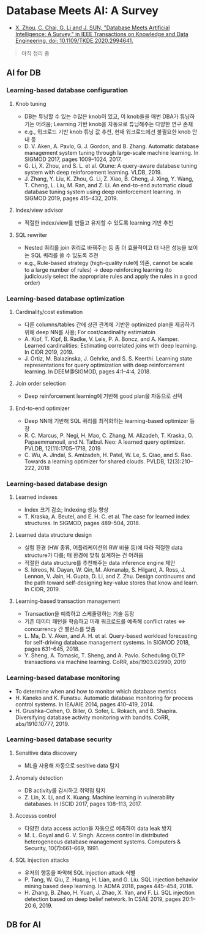 # Database Meets AI: A Survey

- [X. Zhou, C. Chai, G. Li and J. SUN, "Database Meets Artificial Intelligence: A Survey," in IEEE Transactions on Knowledge and Data Engineering, doi: 10.1109/TKDE.2020.2994641.](https://ieeexplore.ieee.org/document/9094012)

> 아직 정리 중

## AI for DB

### Learning-based database configuration

1. Knob tuning
    - DB는 튜닝할 수 있는 수많은 knob이 있고, 이 knob들을 매번 DBA가 튜닝하기는 어려움; Learning 기반 knob을 자동으로 튜닝해주는 다양한 연구 존재
    - e.g., 워크로드 기반 knob 튜닝 값 추천, 현재 워크로드에선 불필요한 knob 안내 등
    - D. V. Aken, A. Pavlo, G. J. Gordon, and B. Zhang. Automatic database management system tuning through large-scale machine learning. In SIGMOD 2017, pages 1009–1024, 2017.
    - G. Li, X. Zhou, and S. L. et al. Qtune: A query-aware database tuning system with deep reinforcement learning. VLDB, 2019.
    - J. Zhang, Y. Liu, K. Zhou, G. Li, Z. Xiao, B. Cheng, J. Xing, Y. Wang, T. Cheng, L. Liu, M. Ran, and Z. Li. An end-to-end automatic cloud database tuning system using deep reinforcement learning. In SIGMOD 2019, pages 415–432, 2019.

2. Index/view advisor
    - 적절한 index/view를 만들고 유지할 수 있도록 learning 기반 추천

3. SQL rewriter
    - Nested 쿼리를 join 쿼리로 바꿔주는 등 좀 더 효율적이고 더 나은 성능을 보이는 SQL 쿼리를 쓸 수 있도록 추천
    - e.g., Rule-based strategy (high-quality rule에 의존, cannot be scale to a large number of rules) -> deep reinforcing learning (to judiciously select the appropriate rules and apply the rules in a good order)

### Learning-based database optimization

1. Cardinality/cost estimation
    - 다른 columns/tables 간에 상관 관계에 기반한 optimized plan을 제공하기 위해 deep NN를 사용; For cost/cardinality estimiatoin
    - A. Kipf, T. Kipf, B. Radke, V. Leis, P. A. Boncz, and A. Kemper. Learned cardinalities: Estimating correlated joins with deep learning. In CIDR 2019, 2019.
    - J. Ortiz, M. Balazinska, J. Gehrke, and S. S. Keerthi. Learning state representations for query optimization with deep reinforcement learning. In DEEM@SIGMOD, pages 4:1–4:4, 2018.

2. Join order selection
    - Deep reinforcement learning에 기반해 good plan을 자동으로 선택

3. End-to-end optimizer
    - Deep NN에 기반해 SQL 쿼리를 최적화하는 learning-based optimizer 등장
    - R. C. Marcus, P. Negi, H. Mao, C. Zhang, M. Alizadeh, T. Kraska, O. Papaemmanouil, and N. Tatbul. Neo: A learned query optimizer. PVLDB, 12(11):1705–1718, 2019
    - C. Wu, A. Jindal, S. Amizadeh, H. Patel, W. Le, S. Qiao, and S. Rao. Towards a learning optimizer for shared clouds. PVLDB, 12(3):210–222, 2018

### Learning-based database design

1. Learned indexes
    - Index 크기 감소; Indexing 성능 향상
    - T. Kraska, A. Beutel, and E. H. C. et al. The case for learned index structures. In SIGMOD, pages 489–504, 2018.

2. Learned data structure design
    - 실험 환경 (HW 종류, 어플리케이션의 RW 비율 등)에 따라 적절한 data structure가 다름; 매 환경에 맞춰 설계하는 건 어려움
    - 적절한 data structure를 추천해주는 data inference engine 제안
    - S. Idreos, N. Dayan, W. Qin, M. Akmanalp, S. Hilgard, A. Ross, J. Lennon, V. Jain, H. Gupta, D. Li, and Z. Zhu. Design continuums and the path toward self-designing key-value stores that
know and learn. In CIDR, 2019.

3. Learning-based transaction management
    - Transaction을 예측하고 스케줄링하는 기술 등장
    - 기존 데이터 패턴을 학습하고 미래 워크로드를 예측해 conflict rates <=> concurrency 간 밸런스를 맞춤
    - L. Ma, D. V. Aken, and A. H. et al. Query-based workload forecasting for self-driving database management systems. In SIGMOD 2018, pages 631–645, 2018.
    - Y. Sheng, A. Tomasic, T. Sheng, and A. Pavlo. Scheduling OLTP transactions via machine learning. CoRR, abs/1903.02990, 2019

### Learning-based database monitoring

- To determine when and how to monitor which database metrics
- H. Kaneko and K. Funatsu. Automatic database monitoring for process control systems. In IEA/AIE 2014, pages 410–419, 2014.
- H. Grushka-Cohen, O. Biller, O. Sofer, L. Rokach, and B. Shapira. Diversifying database activity monitoring with bandits. CoRR, abs/1910.10777, 2019.

### Learning-based database security

1. Sensitive data discovery
    - ML을 사용해 자동으로 sesitive data 탐지

2. Anomaly detection
    - DB activity를 감시하고 취약점 탐지
    - Z. Lin, X. Li, and X. Kuang. Machine learning in vulnerability databases. In ISCID 2017, pages 108–113, 2017.

3. Accesss control
    - 다양한 data access action을 자동으로 예측하여 data leak 방지
    - M. L. Goyal and G. V. Singh. Access control in distributed heterogeneous database management systems. Computers & Security, 10(7):661–669, 1991.

4. SQL injection attacks
    - 유저의 행동을 파악해 SQL injection attack 식별
    - P. Tang, W. Qiu, Z. Huang, H. Lian, and G. Liu. SQL injection behavior mining based deep learning. In ADMA 2018, pages 445–454, 2018.
    - H. Zhang, B. Zhao, H. Yuan, J. Zhao, X. Yan, and F. Li. SQL injection detection based on deep belief network. In CSAE 2019, pages 20:1–20:6, 2019.

## DB for AI

